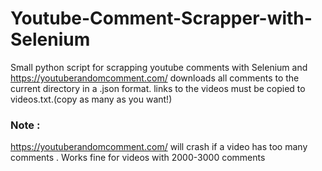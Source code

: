 # Youtube-Comment-Scrapper-with-Selenium

Small python script for scrapping youtube comments with Selenium and https://youtuberandomcomment.com/
downloads all comments to the current directory in a .json format.
links to the videos must be copied to videos.txt.(copy as many as you want!)

### Note :

https://youtuberandomcomment.com/ will crash if a video has too many comments . Works fine for videos with 2000-3000 comments
